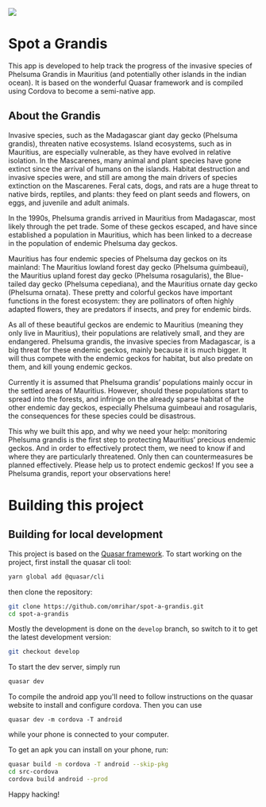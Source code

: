 ![](https://github.com/omrihar/spot-a-grandis/workflows/Quasar%20Build/badge.svg)

# Spot a Grandis

This app is developed to help track the progress of the invasive species of 
Phelsuma Grandis in Mauritius (and potentially other islands in the indian 
ocean). It is based on the wonderful Quasar framework and is compiled using
Cordova to become a semi-native app.

## About the Grandis

Invasive species, such as the Madagascar giant day gecko (Phelsuma grandis), 
threaten native ecosystems. Island ecosystems, such as in Mauritius, are 
especially vulnerable, as they have evolved in relative isolation. In the 
Mascarenes, many animal and plant species have gone extinct since the arrival 
of humans on the islands. Habitat destruction and invasive species were, and 
still are among the main drivers of species extinction on the Mascarenes.
Feral cats, dogs, and rats are a huge threat to native birds, reptiles, and 
plants: they feed on plant seeds and flowers, on eggs, and juvenile and adult 
animals.

In the 1990s, Phelsuma grandis arrived in Mauritius from Madagascar, most 
likely through the pet trade. Some of these geckos escaped, and have since 
established a population in Mauritius, which has been linked to a decrease in 
the population of endemic Phelsuma day geckos.

Mauritius has four endemic species of Phelsuma day geckos on its mainland: The 
Mauritius lowland forest day gecko (Phelsuma guimbeaui), the Mauritius upland 
forest day gecko (Phelsuma rosagularis), the Blue-tailed day gecko (Phelsuma 
cepediana), and the Mauritius ornate day gecko (Phelsuma ornata). These pretty 
and colorful geckos have important functions in the forest ecosystem: they are 
pollinators of often highly adapted flowers, they are predators if insects, and 
prey for endemic birds.

As all of these beautiful geckos are endemic to Mauritius (meaning they only 
live in Mauritius), their populations are relatively small, and they are 
endangered. Phelsuma grandis, the invasive species from Madagascar, is a big 
threat for these endemic geckos, mainly because it is much bigger. It will thus 
compete with the endemic geckos for habitat, but also predate on them, and kill 
young endemic geckos.

Currently it is assumed that Phelsuma grandis’ populations mainly occur in the 
settled areas of Mauritius. However, should these populations start to spread 
into the forests, and infringe on the already sparse habitat of the other 
endemic day geckos, especially Phelsuma guimbeaui and rosagularis, the 
consequences for these species could be disastrous.

This why we built this app, and why we need your help: monitoring Phelsuma 
grandis is the first step to protecting Mauritius’ precious endemic geckos. And 
in order to effectively protect them, we need to know if and where they are 
particularly threatened. Only then can countermeasures be planned effectively. 
Please help us to protect endemic geckos! If you see a Phelsuma grandis, report 
your observations here!


# Building this project

## Building for local development

This project is based on the [Quasar framework](https://quasar.dev).
To start working on the project, first install the quasar cli tool:
```bash
yarn global add @quasar/cli
```

then clone the repository:

```bash
git clone https://github.com/omrihar/spot-a-grandis.git
cd spot-a-grandis

```

Mostly the development is done on the `develop` branch, so switch to it to get
the latest development version:

```bash
git checkout develop
```

To start the dev server, simply run

```bash
quasar dev
```

To compile the android app you'll need to follow instructions on the quasar
website to install and configure cordova. Then you can use

```
quasar dev -m cordova -T android
```

while your phone is connected to your computer.

To get an apk you can install on your phone, run:

```bash
quasar build -m cordova -T android --skip-pkg
cd src-cordova
cordova build android --prod
```


Happy hacking!
